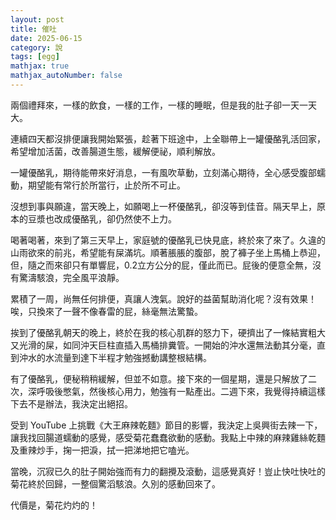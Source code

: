 ```yaml
---
layout: post
title: 催吐
date: 2025-06-15
category: 說
tags: [egg]
mathjax: true
mathjax_autoNumber: false
---
```


兩個禮拜來，一樣的飲食，一樣的工作，一樣的睡眠，但是我的肚子卻一天一天大。

<!--more-->

連續四天都沒排便讓我開始緊張，趁著下班途中，上全聯帶上一罐優酪乳活回家，希望增加活菌，改善腸道生態，緩解便祕，順利解放。

一罐優酪乳，期待能帶來好消息，一有風吹草動，立刻滿心期待，全心感受腹部蠕動，期望能有常行於所當行，止於所不可止。

沒想到事與願違，當天晚上，如願喝上一杯優酪乳，卻沒等到佳音。隔天早上，原本的豆漿也改成優酪乳，卻仍然使不上力。

喝著喝著，來到了第三天早上，家庭號的優酪乳已快見底，終於來了來了。久違的山雨欲來的前兆，希望能有屎滿坑。順著脹脹的腹部，脫了褲子坐上馬桶上恭迎，但，隨之而來卻只有單響屁，0.2立方公分的屁，僅此而已。屁後的便意全無，沒有驚濤駭浪，完全風平浪靜。

累積了一周，尚無任何排便，真讓人洩氣。說好的益菌幫助消化呢？沒有效果！唉，只換來了一聲不像春雷的屁，絲毫無法驚蟄。

挨到了優酪乳朝天的晚上，終於在我的核心肌群的怒力下，硬擠出了一條結實粗大又光滑的屎，如同沖天巨柱直插入馬桶排糞管。一開始的沖水還無法動其分毫，直到沖水的水流量到達下半程才勉強撼動講整根結構。

有了優酪乳，便秘稍稍緩解，但並不如意。接下來的一個星期，還是只解放了二次，深呼吸後憋氣，然後核心用力，勉強有一點產出。二週下來，我覺得持續這樣下去不是辦法，我決定出絕招。

受到 YouTube 上挑戰《大王麻辣乾麵》節目的影響，我決定上吳興街去辣一下，讓我找回腸道蠕動的感覺，感受菊花蠢蠢欲動的感動。我點上中辣的麻辣雞絲乾麵及重辣炒手，掬一把淚，拭一把涕地把它嗑光。

當晚，沉寂已久的肚子開始強而有力的翻攪及滾動，這感覺真好！豈止快吐快吐的菊花終於回歸，一整個驚滔駭浪。久別的感動回來了。

代價是，菊花灼灼的！

